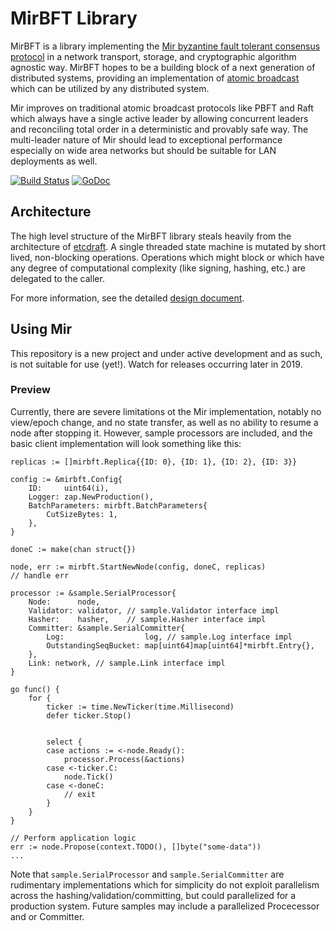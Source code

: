 # MirBFT Library

MirBFT is a library implementing the [Mir byzantine fault tolerant consensus protocol](https://arxiv.org/abs/1906.05552) in a network transport, storage, and cryptographic algorithm agnostic way.  MirBFT hopes to be a building block of a next generation of distributed systems, providing an implementation of [atomic broadcast](https://en.wikipedia.org/wiki/Atomic_broadcast) which can be utilized by any distributed system.

Mir improves on traditional atomic broadcast protocols like PBFT and Raft which always have a single active leader by allowing concurrent leaders and reconciling total order in a deterministic and provably safe way.  The multi-leader nature of Mir should lead to exceptional performance especially on wide area networks but should be suitable for LAN deployments as well.

[![Build Status](https://travis-ci.org/IBM/mirbft.svg?branch=master)](https://travis-ci.org/IBM/mirbft)
[![GoDoc](https://godoc.org/github.com/IBM/mirbft?status.svg)](https://godoc.org/github.com/IBM/mirbft)

## Architecture

The high level structure of the MirBFT library steals heavily from the architecture of [etcdraft](https://github.com/etcd-io/etcd/tree/master/raft). A single threaded state machine is mutated by short lived, non-blocking operations.  Operations which might block or which have any degree of computational complexity (like signing, hashing, etc.) are delegated to the caller.

For more information, see the detailed [design document](/docs/Design.md).

## Using Mir
 
This repository is a new project and under active development and as such, is not suitable for use (yet!). Watch for releases occurring later in 2019.

### Preview

Currently, there are severe limitations ot the Mir implementation, notably no view/epoch change, and no state transfer, as well as no ability to resume a node after stopping it.  However, sample processors are included, and the basic client implementation will look something like this:

```
replicas := []mirbft.Replica{{ID: 0}, {ID: 1}, {ID: 2}, {ID: 3}}

config := &mirbft.Config{
	ID:     uint64(i),
	Logger: zap.NewProduction(),
	BatchParameters: mirbft.BatchParameters{
		CutSizeBytes: 1,
	},
}

doneC := make(chan struct{})

node, err := mirbft.StartNewNode(config, doneC, replicas)
// handle err

processor := &sample.SerialProcessor{
	Node:      node,
	Validator: validator, // sample.Validator interface impl
	Hasher:    hasher,    // sample.Hasher interface impl
	Committer: &sample.SerialCommitter{
		Log:                  log, // sample.Log interface impl
		OutstandingSeqBucket: map[uint64]map[uint64]*mirbft.Entry{},
	},
	Link: network, // sample.Link interface impl
}

go func() {
	for {
		ticker := time.NewTicker(time.Millisecond)
		defer ticker.Stop()


		select {
		case actions := <-node.Ready():
			processor.Process(&actions)
		case <-ticker.C:
			node.Tick()
		case <-doneC:
			// exit
		}
	}
}

// Perform application logic
err := node.Propose(context.TODO(), []byte("some-data"))
...
```

Note that `sample.SerialProcessor` and `sample.SerialCommitter` are rudimentary implementations which for simplicity do not exploit parallelism across the hashing/validation/committing, but could parallelized for a production system.  Future samples may include a parallelized Procecessor and or Committer.
